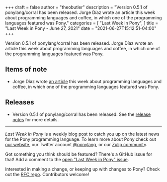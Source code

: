 +++
draft = false
author = "theobutler"
description = "Version 0.5.1 of ponylang/corral has been released. Jorge Díaz wrote an article this week about programming languages and coffee, in which one of the programming languages featured was Pony."
categories = [
    "Last Week in Pony",
]
title = "Last Week in Pony - June 27, 2021"
date = "2021-06-27T15:12:51-04:00"
+++

Version 0.5.1 of ponylang/corral has been released. Jorge Díaz wrote an article this week about programming languages and coffee, in which one of the programming languages featured was Pony.


<!--more-->


## Items of note

- Jorge Díaz wrote [an article](https://jdia.medium.com/what-do-exotic-programming-languages-and-single-origin-coffee-beans-have-in-common-8f8cd80b9cda) this week about programming languages and coffee, in which one of the programming languages featured was Pony.

## Releases

- Version 0.5.1 of ponylang/corral has been released.
See the [release notes](https://github.com/ponylang/corral/releases/tag/0.5.1) for more details.


___

_Last Week In Pony_ is a weekly blog post to catch you up on the latest news for the Pony programming language. To learn more about Pony check out [our website](https://ponylang.io), our Twitter account [@ponylang](https://twitter.com/ponylang), or our [Zulip community](https://ponylang.zulipchat.com).

Got something you think should be featured? There's a GitHub issue for that! Add a comment to the [open "Last Week in Pony" issue](https://github.com/ponylang/ponylang.github.io/issues?q=is%3Aissue+is%3Aopen+label%3Alast-week-in-pony).

Interested in making a change, or keeping up with changes to Pony? Check out the [RFC repo](https://github.com/ponylang/rfcs). Contributors welcome!
